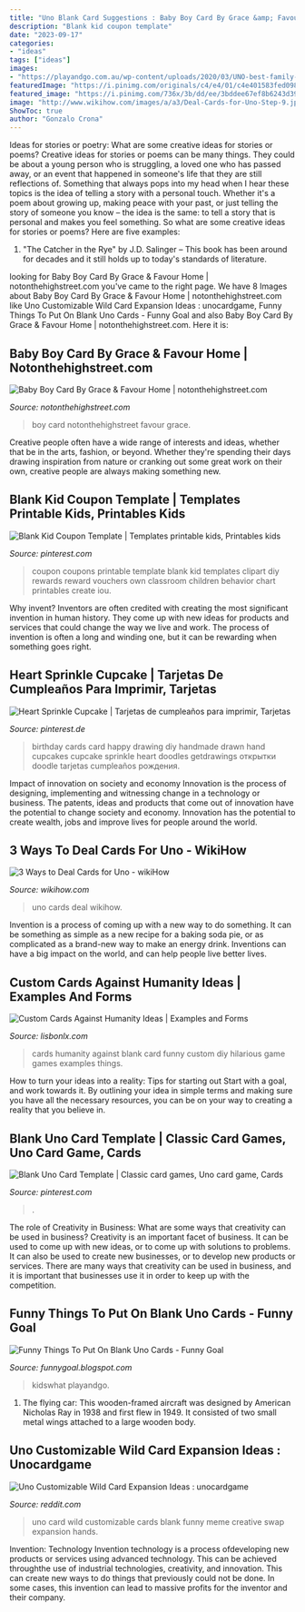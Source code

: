 ```yaml
---
title: "Uno Blank Card Suggestions : Baby Boy Card By Grace &amp; Favour Home"
description: "Blank kid coupon template"
date: "2023-09-17"
categories:
- "ideas"
tags: ["ideas"]
images:
- "https://playandgo.com.au/wp-content/uploads/2020/03/UNO-best-family-card-game3.jpg"
featuredImage: "https://i.pinimg.com/originals/c4/e4/01/c4e401583fed0988066a84fdb810839d.jpg"
featured_image: "https://i.pinimg.com/736x/3b/dd/ee/3bddee67ef8b6243d39efa22108d9148.jpg"
image: "http://www.wikihow.com/images/a/a3/Deal-Cards-for-Uno-Step-9.jpg"
ShowToc: true
author: "Gonzalo Crona"
---
```



Ideas for stories or poetry: What are some creative ideas for stories or poems?
Creative ideas for stories or poems can be many things. They could be about a young person who is struggling, a loved one who has passed away, or an event that happened in someone's life that they are still reflections of. Something that always pops into my head when I hear these topics is the idea of telling a story with a personal touch. Whether it's a poem about growing up, making peace with your past, or just telling the story of someone you know – the idea is the same: to tell a story that is personal and makes you feel something. So what are some creative ideas for stories or poems? Here are five examples: 
1. "The Catcher in the Rye" by J.D. Salinger – This book has been around for decades and it still holds up to today's standards of literature.

	

		
looking for Baby Boy Card By Grace &amp; Favour Home | notonthehighstreet.com you've came to the right page. We have 8 Images about Baby Boy Card By Grace &amp; Favour Home | notonthehighstreet.com like Uno Customizable Wild Card Expansion Ideas : unocardgame, Funny Things To Put On Blank Uno Cards - Funny Goal and also Baby Boy Card By Grace &amp; Favour Home | notonthehighstreet.com. Here it is:
		
    
## Baby Boy Card By Grace &amp; Favour Home | Notonthehighstreet.com

<img loading=lazy src="https://cdn.notonthehighstreet.com/fs/c7/f4/e432-3d94-4e88-bd35-2d19bf4eee37/original_baby-boy-card.jpg" onerror="this.onerror=null;this.src='https://tse4.mm.bing.net/th?id=OIP.TkfZzHLRRzEyV_5bwWxMkQHaHa&amp;pid=15.1';" alt="Baby Boy Card By Grace &amp; Favour Home | notonthehighstreet.com">

_Source: notonthehighstreet.com_

>boy card notonthehighstreet favour grace. 

	

Creative people often have a wide range of interests and ideas, whether that be in the arts, fashion, or beyond. Whether they're spending their days drawing inspiration from nature or cranking out some great work on their own, creative people are always making something new.

    
## Blank Kid Coupon Template | Templates Printable Kids, Printables Kids

<img loading=lazy src="https://i.pinimg.com/originals/3d/73/ac/3d73ac6e75374f5199e7cbb5fc6f5e03.png" onerror="this.onerror=null;this.src='https://tse4.mm.bing.net/th?id=OIP.N8NhkL1AizIK3QvCcFkuxAHaJ1&amp;pid=15.1';" alt="Blank Kid Coupon Template | Templates printable kids, Printables kids">

_Source: pinterest.com_

>coupon coupons printable template blank kid templates clipart diy rewards reward vouchers own classroom children behavior chart printables create iou. 

	

Why invent?
Inventors are often credited with creating the most significant invention in human history. They come up with new ideas for products and services that could change the way we live and work. The process of invention is often a long and winding one, but it can be rewarding when something goes right.

    
## Heart Sprinkle Cupcake | Tarjetas De Cumpleaños Para Imprimir, Tarjetas

<img loading=lazy src="https://i.pinimg.com/originals/05/a1/cb/05a1cb531d76640ec64a4ea1acbec6ce.jpg" onerror="this.onerror=null;this.src='https://tse3.mm.bing.net/th?id=OIP.JevJvqisF5ciNVC6Om28wgHaJ4&amp;pid=15.1';" alt="Heart Sprinkle Cupcake | Tarjetas de cumpleaños para imprimir, Tarjetas">

_Source: pinterest.de_

>birthday cards card happy drawing diy handmade drawn hand cupcakes cupcake sprinkle heart doodles getdrawings открытки doodle tarjetas cumpleaños рождения. 

	

Impact of innovation on society and economy
Innovation is the process of designing, implementing and witnessing change in a technology or business. The patents, ideas and products that come out of innovation have the potential to change society and economy. Innovation has the potential to create wealth, jobs and improve lives for people around the world.

    
## 3 Ways To Deal Cards For Uno - WikiHow

<img loading=lazy src="http://www.wikihow.com/images/a/a3/Deal-Cards-for-Uno-Step-9.jpg" onerror="this.onerror=null;this.src='https://tse4.mm.bing.net/th?id=OIP.LnX7kfIfnMPkRBw2GEl4igHaFj&amp;pid=15.1';" alt="3 Ways to Deal Cards for Uno - wikiHow">

_Source: wikihow.com_

>uno cards deal wikihow. 

	

Invention is a process of coming up with a new way to do something. It can be something as simple as a new recipe for a baking soda pie, or as complicated as a brand-new way to make an energy drink. Inventions can have a big impact on the world, and can help people live better lives.

    
## Custom Cards Against Humanity Ideas | Examples And Forms

<img loading=lazy src="https://i.pinimg.com/originals/c4/e4/01/c4e401583fed0988066a84fdb810839d.jpg" onerror="this.onerror=null;this.src='https://tse4.mm.bing.net/th?id=OIP.cFkp1_TNCpvikaQ0h1Cu8wHaJB&amp;pid=15.1';" alt="Custom Cards Against Humanity Ideas | Examples and Forms">

_Source: lisbonlx.com_

>cards humanity against blank card funny custom diy hilarious game games examples things. 

	

How to turn your ideas into a reality: Tips for starting out
Start with a goal, and work towards it. By outlining your idea in simple terms and making sure you have all the necessary resources, you can be on your way to creating a reality that you believe in.

    
## Blank Uno Card Template | Classic Card Games, Uno Card Game, Cards

<img loading=lazy src="https://i.pinimg.com/736x/3b/dd/ee/3bddee67ef8b6243d39efa22108d9148.jpg" onerror="this.onerror=null;this.src='https://tse2.mm.bing.net/th?id=OIP.IS1U9lkSyfCA6C1CFNyXiAHaIS&amp;pid=15.1';" alt="Blank Uno Card Template | Classic card games, Uno card game, Cards">

_Source: pinterest.com_

>. 

	

The role of Creativity in Business: What are some ways that creativity can be used in business?
Creativity is an important facet of business. It can be used to come up with new ideas, or to come up with solutions to problems. It can also be used to create new businesses, or to develop new products or services. There are many ways that creativity can be used in business, and it is important that businesses use it in order to keep up with the competition.

    
## Funny Things To Put On Blank Uno Cards - Funny Goal

<img loading=lazy src="https://playandgo.com.au/wp-content/uploads/2020/03/UNO-best-family-card-game3.jpg" onerror="this.onerror=null;this.src='https://tse4.mm.bing.net/th?id=OIP.4E1JhB73zoMDu-HZwQgZ4gHaJ4&amp;pid=15.1';" alt="Funny Things To Put On Blank Uno Cards - Funny Goal">

_Source: funnygoal.blogspot.com_

>kidswhat playandgo. 

	

1. The flying car: This wooden-framed aircraft was designed by American Nicholas Ray in 1938 and first flew in 1949. It consisted of two small metal wings attached to a large wooden body.

    
## Uno Customizable Wild Card Expansion Ideas : Unocardgame

<img loading=lazy src="https://external-preview.redd.it/mwk0Sgy3Be5-8n5JP1S112ximFIwPk2d4NWfw3Z9qZY.jpg?auto=webp&amp;s=c0c487fcdb557e37b4705b3ad29c05d443d33869" onerror="this.onerror=null;this.src='https://tse2.mm.bing.net/th?id=OIP.yMur6nVrnrBI7muigCzGfAAAAA&amp;pid=15.1';" alt="Uno Customizable Wild Card Expansion Ideas : unocardgame">

_Source: reddit.com_

>uno card wild customizable cards blank funny meme creative swap expansion hands. 

	

Invention: Technology
Invention technology is a process ofdeveloping new products or services using advanced technology. This can be achieved throughthe use of industrial technologies, creativity, and innovation. This can create new ways to do things that previously could not be done. In some cases, this invention can lead to massive profits for the inventor and their company.

